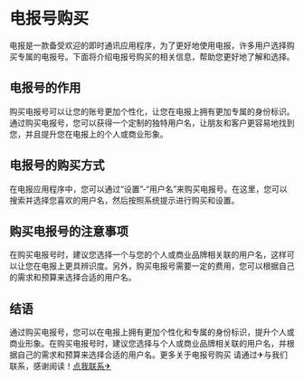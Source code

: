 # 电报号购买

电报是一款备受欢迎的即时通讯应用程序，为了更好地使用电报，许多用户选择购买专属的电报号。下面将介绍电报号购买的相关信息，帮助您更好地了解和选择。

## 电报号的作用

购买电报号可以让您的账号更加个性化，让您在电报上拥有更加专属的身份标识。通过购买电报号，您可以获得一个定制的独特用户名，让朋友和客户更容易地找到您，并且提升您在电报上的个人或商业形象。

## 电报号的购买方式

在电报应用程序中，您可以通过“设置”-“用户名”来购买电报号。在这里，您可以搜索并选择您喜欢的用户名，然后按照系统提示进行购买和设置。

## 购买电报号的注意事项

在购买电报号时，建议您选择一个与您的个人或商业品牌相关联的用户名，这样可以让您在电报上更具辨识度。另外，购买电报号需要一定的费用，您可以根据自己的需求和预算来选择合适的用户名。

## 结语

通过购买电报号，您可以在电报上拥有更加个性化和专属的身份标识，提升个人或商业形象。在购买电报号时，建议您选择与个人或商业品牌相关联的用户名，并根据自己的需求和预算来选择合适的用户名。更多关于电报号购买 请通过✈与我们联系，感谢阅读！[点我联系✈](https://blog.k02.cc)